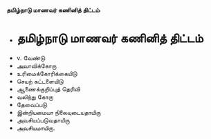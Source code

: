 **தமிழ்நாடு மாணவர் கணினித் திட்டம்**
- # தமிழ்நாடு மாணவர் கணினித் திட்டம்
- v. வேண்டு
- அவாவிக்கோரு
- உரிமைக்கோரிக்கையிடு
- செயற் கட்டளையிடு
- ஆணைக்குறிப்புத் தெரிவி
- வலிந்து கோரு
- தேவைப்படு
- இன்றியமையா நிலையுடையதாயிரு
- அவசியப்படுவதாயிரு
- அவசியமாயிரு.

